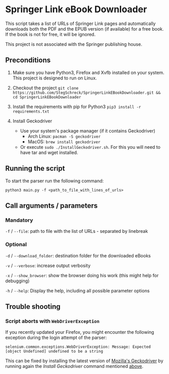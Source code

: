 # Springer Link eBook Downloader
This script takes a list of URLs of Springer Link pages and automatically downloads both the PDF and the EPUB version
(if available) for a free book. If the book is not for free, it will be ignored.

This project is not associated with the Springer publishing house.

## Preconditions
1. Make sure you have Python3, Firefox and Xvfb installed on your system. This project is designed to run on Linux.
1. Checkout the project
    `git clone https://github.com/StegSchreck/SpringerLinkEBookDownloader.git && cd SpringerLinkEBookDownloader`
1. Install the requirements with pip for Python3
    `pip3 install -r requirements.txt`
1. Install Geckodriver

      * Use your system's package manager (if it contains Geckodriver)
        * Arch Linux: `pacman -S geckodriver`
        * MacOS: `brew install geckodriver`
      * Or execute `sudo ./InstallGeckodriver.sh`.
        For this you will need to have tar and wget installed.

## Running the script
To start the parser run the following command:
```
python3 main.py -f <path_to_file_with_lines_of_urls>
```

## Call arguments / parameters
### Mandatory
`-f` / `--file`: path to file with the list of URLs - separated by linebreak

### Optional
`-d` / `--download_folder`: destination folder for the downloaded eBooks

`-v` / `--verbose`: increase output verbosity

`-x` / `--show_browser`: show the browser doing his work (this might help for debugging)

`-h` / `--help`: Display the help, including all possible parameter options

## Trouble shooting
### Script aborts with `WebDriverException`
If you recently updated your Firefox, you might encounter the following exception during the login attempt of the parser:
```
selenium.common.exceptions.WebDriverException: Message: Expected [object Undefined] undefined to be a string
```

This can be fixed by installing the latest version of [Mozilla's Geckodriver](https://github.com/mozilla/geckodriver)
by running again the _Install Geckodriver_ command mentioned [above](#preconditions).

